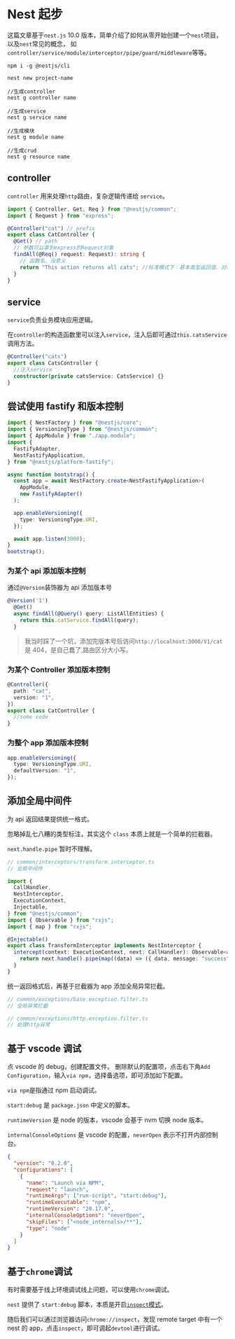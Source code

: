 # Nest 起步

这篇文章基于`nest.js` 10.0 版本，简单介绍了如何从零开始创建一个`nest`项目，以及`nest`常见的概念，
如`controller/service/module/interceptor/pipe/guard/middleware`等等。

```shell
npm i -g @nestjs/cli

nest new project-name

//生成controller
nest g controller name

//生成service
nest g service name

//生成模块
nest g module name

//生成crud
nest g resource name
```

## controller

`controller` 用来处理`http`路由，复杂逻辑传递给 `service`。

```ts
import { Controller, Get, Req } from "@nestjs/common";
import { Request } from "express";

@Controller("cat") // prefix
export class CatController {
  @Get() // path
  // 参数可以拿到express的Request对象
  findAll(@Req() request: Request): string {
    // 函数名、没意义
    return "This action returns all cats"; //标准模式下：基本类型返回值、对象类型自动序列化成 json
  }
}
```

## service

`service`负责业务模块应用逻辑。

在`controller`的构造函数里可以注入`service`，注入后即可通过`this.catsService`调用方法。

```ts
@Controller("cats")
export class CatsController {
  //注入service
  constructor(private catsService: CatsService) {}
}
```

## 尝试使用 fastify 和版本控制

```ts
import { NestFactory } from "@nestjs/core";
import { VersioningType } from "@nestjs/common";
import { AppModule } from "./app.module";
import {
  FastifyAdapter,
  NestFastifyApplication,
} from "@nestjs/platform-fastify";

async function bootstrap() {
  const app = await NestFactory.create<NestFastifyApplication>(
    AppModule,
    new FastifyAdapter()
  );

  app.enableVersioning({
    type: VersioningType.URI,
  });

  await app.listen(3000);
}
bootstrap();
```

### 为某个 api 添加版本控制

通过`@Version`装饰器为 api 添加版本号

```ts
@Version('1')
  @Get()
  async findAll(@Query() query: ListAllEntities) {
    return this.catService.findAll(query);
  }
```

> 我当时踩了一个坑，添加完版本号后访问`http://localhost:3000/V1/cat`是 404，是自己蠢了,路由区分大小写。

### 为某个 Controller 添加版本控制

```ts
@Controller({
  path: "cat",
  version: "1",
})
export class CatController {
  //some code
}
```

### 为整个 app 添加版本控制

```ts
app.enableVersioning({
  type: VersioningType.URI,
  defaultVersion: "1",
});
```

## 添加全局中间件

为 api 返回结果提供统一格式。

忽略掉乱七八糟的类型标注，其实这个 `class` 本质上就是一个简单的拦截器。

`next.handle.pipe` 暂时不理解。

```ts
// common/interceptors/transform.interceptor.ts
// 全局中间件

import {
  CallHandler,
  NestInterceptor,
  ExecutionContext,
  Injectable,
} from "@nestjs/common";
import { Observable } from "rxjs";
import { map } from "rxjs";

@Injectable()
export class TransformInterceptor implements NestInterceptor {
  intercept(context: ExecutionContext, next: CallHandler): Observable<any> {
    return next.handle().pipe(map((data) => ({ data, message: "success" })));
  }
}
```

统一返回格式后，再基于拦截器为 app 添加全局异常拦截。

```ts
// common/exceptions/base.exception.filter.ts
// 全局异常拦截
```

```ts
// common/exceptions/http.exception.filter.ts
// 处理http异常
```

## 基于 vscode 调试

点 vscode 的 debug，创建配置文件。
删除默认的配置项，点击右下角`Add Configuration`，输入`via npm`，选择备选项，即可添加如下配置。

`via npm`是指通过 npm 启动调试。

`start:debug` 是 `package.json` 中定义的脚本。

`runtimeVersion` 是 node 的版本，vscode 会基于 nvm 切换 node 版本。

`internalConsoleOptions` 是 vscode 的配置，`neverOpen` 表示不打开内部控制台。

```JSON
{
  "version": "0.2.0",
  "configurations": [
    {
      "name": "Launch via NPM",
      "request": "launch",
      "runtimeArgs": ["run-script", "start:debug"],
      "runtimeExecutable": "npm",
      "runtimeVersion": "20.17.0",
      "internalConsoleOptions": "neverOpen",
      "skipFiles": ["<node_internals>/**"],
      "type": "node"
    }
  ]
}
```

## 基于`chrome`调试

有时需要基于线上环境调试线上问题，可以使用`chrome`调试。

`nest` 提供了 `start:debug` 脚本，本质是开启[`inspect`模式](https://nodejs.org/en/learn/getting-started/debugging)。

随后我们可以通过浏览器访问`chrome://inspect`，发现 remote target 中有一个 nest 的 app，点击`inspect`，即可调起`devtool`进行调试。
